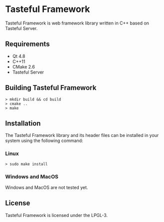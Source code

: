 Tasteful Framework
============

Tasteful Framework is web framework library written in C++ based on Tasteful Server.

Requirements
---------------------

 * Qt 4.8
 * C++11
 * CMake 2.6
 * Tasteful Server

Building Tasteful Framework
-----------------------------------

    > mkdir build && cd build
    > cmake ..
    > make

Installation
----------------

The Tasteful Framework library and its header files can be installed in your system using the following command:

### Linux

    > sudo make install

### Windows and MacOS

Windows and MacOS are not tested yet.

License
-----------

Tasteful Framework is licensed under the LPGL-3.
